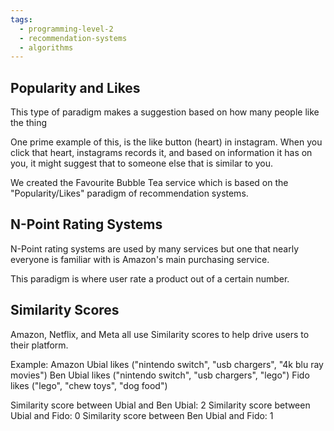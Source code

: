 ```yaml
---
tags:
  - programming-level-2
  - recommendation-systems
  - algorithms
---
```

## Popularity and Likes

This type of paradigm makes a suggestion based on how many people like the thing

One prime example of this, is the like button (heart) in instagram.
When you click that heart, instagrams records it, and based on information it has on you, it might suggest that to someone else that is similar to you.

We created the Favourite Bubble Tea service which is based on the "Popularity/Likes" paradigm of recommendation systems. 

## N-Point Rating Systems

N-Point rating systems are used by many services
but one that nearly everyone is familiar with is Amazon's main purchasing service.

This paradigm is where user rate a product out of a certain number.

## Similarity Scores

Amazon, Netflix, and Meta all use Similarity scores to help drive users to their platform. 

Example: Amazon
Ubial likes ("nintendo switch", "usb chargers", "4k blu ray movies")
Ben Ubial likes ("nintendo switch", "usb chargers", "lego")
Fido likes ("lego", "chew toys", "dog food")

Similarity score between Ubial and Ben Ubial: 2
Similarity score between Ubial and Fido: 0
Similarity score between Ben Ubial and Fido: 1



